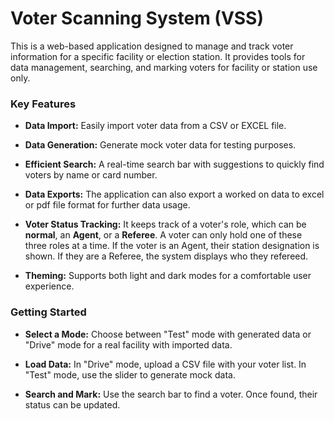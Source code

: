 # Voter Scanning System (VSS)

This is a web-based application designed to manage and track voter information for a specific facility or election station. It provides tools for data management, searching, and marking voters for facility or station use only.

### Key Features

- **Data Import:** Easily import voter data from a CSV or EXCEL file.

- **Data Generation:** Generate mock voter data for testing purposes.

- **Efficient Search:** A real-time search bar with suggestions to quickly find voters by name or card number.

- **Data Exports:** The application can also export a worked on data to excel or pdf file format for further data usage.

- **Voter Status Tracking:** It keeps track of a voter's role, which can be **normal**, an **Agent**, or a **Referee**. A voter can only hold one of these three roles at a time. If the voter is an Agent, their station designation is shown. If they are a Referee, the system displays who they refereed.

- **Theming:** Supports both light and dark modes for a comfortable user experience.

### Getting Started

- **Select a Mode:** Choose between "Test" mode with generated data or "Drive" mode for a real facility with imported data.

- **Load Data:** In "Drive" mode, upload a CSV file with your voter list. In "Test" mode, use the slider to generate mock data.

- **Search and Mark:** Use the search bar to find a voter. Once found, their status can be updated.
